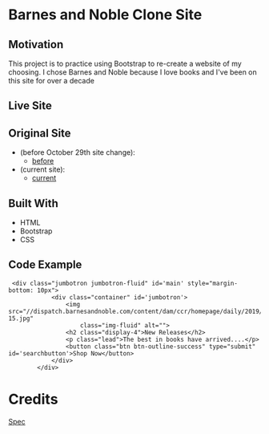 # Barnes and Noble Clone Site

## Motivation
This project is to practice using Bootstrap to re-create a website of my choosing. I chose Barnes and Noble because I love books and I've been on this site for over a decade

## Live Site


## Original Site
* (before October 29th site change):
    * [before](https://web.archive.org/web/20191027064937/https://www.barnesandnoble.com/)
* (current site):
    * [current](bn.com)

## Built With
* HTML
* Bootstrap
* CSS

## Code Example
```
 <div class="jumbotron jumbotron-fluid" id='main' style="margin-bottom: 10px">
            <div class="container" id='jumbotron'>
                <img src="//dispatch.barnesandnoble.com/content/dam/ccr/homepage/daily/2019/10/15/Homepage_Billboard_HeroA_10-15.jpg"
                    class="img-fluid" alt="">
                <h2 class="display-4">New Releases</h2>
                <p class="lead">The best in books have arrived....</p>
                <button class="btn btn-outline-success" type="submit" id='searchbutton'>Shop Now</button>
            </div>
        </div>
```

# Credits
[Spec](https://docs.google.com/document/d/1LgTHpiVjRTsjyvKNNQ4_y_lC1M7KW7iQ2AGRgvhlRYw/edit)